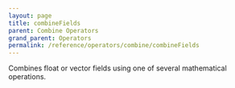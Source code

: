 ```yaml
---
layout: page
title: combineFields
parent: Combine Operators
grand_parent: Operators
permalink: /reference/operators/combine/combineFields
---
```


Combines float or vector fields using one of several mathematical operations.
